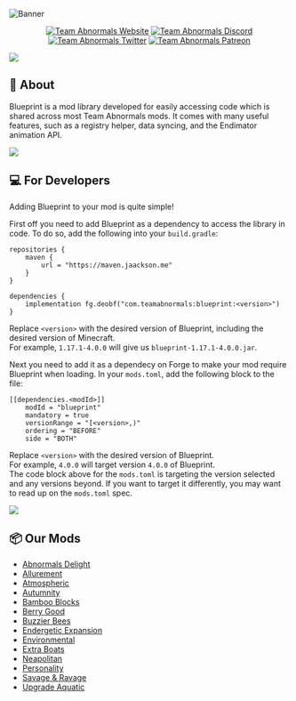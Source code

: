 ![Banner](https://i.imgur.com/2feJFS9.png)
<p align="center">
    <a href="https://www.teamabnormals.com/" align="center"><img alt="Team Abnormals Website" src="http://bit.ly/abnormalswebbadge"></a>
    <a href="https://www.teamabnormals.com/discord" align="center"><img alt="Team Abnormals Discord" src="https://img.shields.io/discord/650003402218274816?label=&color=014980&labelColor=537DB5&style=for-the-badge&logo=Discord&logoColor=DDE4EF"></a>
    <a href="https://twitter.com/TeamAbnormals" align="center"><img alt="Team Abnormals Twitter" src="https://img.shields.io/twitter/follow/teamabnormals?label=&color=014980&labelColor=537DB5&style=for-the-badge&logo=Twitter&logoColor=DDE4EF"></a>
    <a href="https://www.patreon.com/teamabnormals" align="center"><img alt="Team Abnormals Patreon" src="https://img.shields.io/endpoint?label=&color=014980&labelColor=537DB5&style=for-the-badge&logo=Patreon&logoColor=DDE4EF&url=https://shieldsio-patreon.vercel.app/api/?username=teamabnormals&type=patrons"></a>
</p>

![](https://i.imgur.com/U7uo5Va.png)
## **📖 About**
Blueprint is a mod library developed for easily accessing code which is shared across most Team Abnormals mods.
It comes with many useful features, such as a registry helper, data syncing, and the Endimator animation API.

![](https://i.imgur.com/U7uo5Va.png)
## **💻 For Developers**
Adding Blueprint to your mod is quite simple!

First off you need to add Blueprint as a dependency to access the library in code. To do so, add the following into your `build.gradle`:
```
repositories {
    maven {
        url = "https://maven.jaackson.me"
    }
}

dependencies {
    implementation fg.deobf("com.teamabnormals:blueprint:<version>")
}
```
Replace `<version>` with the desired version of Blueprint, including the desired version of Minecraft.<br />
For example, `1.17.1-4.0.0` will give us `blueprint-1.17.1-4.0.0.jar`.

Next you need to add it as a dependecy on Forge to make your mod require Blueprint when loading. In your `mods.toml`, add the following block to the file:
```
[[dependencies.<modId>]]
    modId = "blueprint"
    mandatory = true
    versionRange = "[<version>,)"
    ordering = "BEFORE"
    side = "BOTH"
```
Replace `<version>` with the desired version of Blueprint.<br />
For example, `4.0.0` will target version `4.0.0` of Blueprint.<br />
The code block above for the `mods.toml` is targeting the version selected and any versions beyond. If you want to target it differently, you may want to read up on the `mods.toml` spec.

![](https://i.imgur.com/U7uo5Va.png)
## **📦 Our Mods**
-   [Abnormals Delight](https://www.curseforge.com/minecraft/mc-mods/abnormals-delight)
-   [Allurement](https://www.curseforge.com/minecraft/mc-mods/allurement)
-   [Atmospheric](https://www.curseforge.com/minecraft/mc-mods/atmospheric)
-   [Autumnity](https://www.curseforge.com/minecraft/mc-mods/autumnity)
-   [Bamboo Blocks](https://www.curseforge.com/minecraft/mc-mods/bamboo-blocks)
-   [Berry Good](https://www.curseforge.com/minecraft/mc-mods/berry-good)
-   [Buzzier Bees](https://www.curseforge.com/minecraft/mc-mods/buzzier-bees)
-   [Endergetic Expansion](https://www.curseforge.com/minecraft/mc-mods/endergetic)
-   [Environmental](https://www.curseforge.com/minecraft/mc-mods/environmental)
-   [Extra Boats](https://www.curseforge.com/minecraft/mc-mods/extra-boats)
-   [Neapolitan](https://www.curseforge.com/minecraft/mc-mods/neapolitan)
-   [Personality](https://www.curseforge.com/minecraft/mc-mods/personality)
-   [Savage & Ravage](https://www.curseforge.com/minecraft/mc-mods/savage-and-ravage)
-   [Upgrade Aquatic](https://www.curseforge.com/minecraft/mc-mods/upgrade-aquatic)
